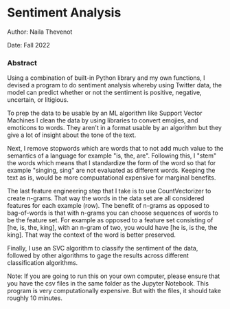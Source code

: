# Sentiment Analysis 

Author: Naila Thevenot

Date: Fall 2022

### Abstract

Using a combination of built-in Python library and my own functions, I devised a program to do sentiment analysis whereby using Twitter data, the model can predict whether or not the sentiment is positive, negative, uncertain, or litigious. 

To prep the data to be usable by an ML algorithm like Support Vector Machines I clean the data by using libraries to convert emojies, and emoticons to words. They aren't in a format usable by an algorithm but they give a lot of insight about the tone of the text. 

Next, I remove stopwords which are words that to not add much value to the semantics of a language for example "is, the, are". Following this, I "stem" the words which means that I standardize the form of the word so that for example "singing, sing" are not evaluated as different words. Keeping the text as is, would be more compuatational expensive for marginal benefits. 

The last feature engineering step that I take is to use CountVectorizer to create n-grams. That way the words in the data set are all considered features for each example (row). The benefit of n-grams as opposed to bag-of-words is that with n-grams you can choose sequences of words to be the feature set. For example as opposed to a feature set consisting of [he, is, the, king], with an n-gram of two, you would have [he is, is the, the king]. That way the context of the word is better preserved. 

Finally, I use an SVC algorithm to classify the sentiment of the data, followed by other algorithms to gage the results across different classification algorithms. 

Note: If you are going to run this on your own computer, please ensure that you have the csv files in the same folder as the Jupyter Notebook. This program is very computationally expensive. But with the files, it should take roughly 10 minutes. 

